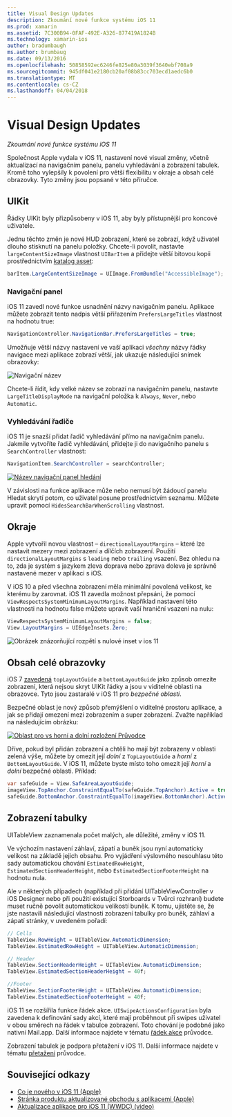 ```yaml
---
title: Visual Design Updates
description: Zkoumání nové funkce systému iOS 11
ms.prod: xamarin
ms.assetid: 7C300B94-0FAF-492E-A326-877419A1824B
ms.technology: xamarin-ios
author: bradumbaugh
ms.author: brumbaug
ms.date: 09/13/2016
ms.openlocfilehash: 50858592ec6246fe825e80a3039f3640ebf708a9
ms.sourcegitcommit: 945df041e2180cb20af08b83cc703ecd1aedc6b0
ms.translationtype: MT
ms.contentlocale: cs-CZ
ms.lasthandoff: 04/04/2018
---
```

# <a name="visual-design-updates"></a>Visual Design Updates

_Zkoumání nové funkce systému iOS 11_

Společnost Apple vydala v iOS 11, nastavení nové visual změny, včetně aktualizací na navigačním panelu, panelu vyhledávání a zobrazení tabulek. Kromě toho vylepšily k povolení pro větší flexibilitu v okraje a obsah celé obrazovky. Tyto změny jsou popsané v této příručce.

## <a name="uikit"></a>UIKit

Řádky UIKit byly přizpůsobeny v iOS 11, aby byly přístupnější pro koncové uživatele.

Jednu těchto změn je nové HUD zobrazení, které se zobrazí, když uživatel dlouho stisknutí na panelu položky. Chcete-li povolit, nastavte `largeContentSizeImage` vlastnost `UIBarItem` a přidejte větší bitovou kopii prostřednictvím [katalog asset](~/ios/app-fundamentals/images-icons/displaying-an-image.md):

```csharp
barItem.LargeContentSizeImage = UIImage.FromBundle("AccessibleImage");
```

### <a name="navigation-bar"></a>Navigační panel
iOS 11 zavedl nové funkce usnadnění názvy navigačním panelu. Aplikace můžete zobrazit tento nadpis větší přiřazením `PrefersLargeTitles` vlastnost na hodnotu true:

```csharp
NavigationController.NavigationBar.PrefersLargeTitles = true;
```

Umožňuje větší názvy nastavení ve vaší aplikaci _všechny_ názvy řádky navigace mezi aplikace zobrazí větší, jak ukazuje následující snímek obrazovky:

![Navigační název](visual-design-images/image7.png)

Chcete-li řídit, kdy velké název se zobrazí na navigačním panelu, nastavte `LargeTitleDisplayMode` na navigační položka k `Always`, `Never`, nebo `Automatic`.

### <a name="search-controller"></a>Vyhledávání řadiče

iOS 11 je snazší přidat řadič vyhledávání přímo na navigačním panelu. Jakmile vytvoříte řadič vyhledávání, přidejte ji do navigačního panelu s `SearchController` vlastnost:

```csharp
NavigationItem.SearchController = searchController;
```

[![Název navigační panel hledání](visual-design-images/image8-sml.png)](visual-design-images/image8-sml.png#lightbox)

V závislosti na funkce aplikace může nebo nemusí být žádoucí panelu Hledat skrytí potom, co uživatel posune prostřednictvím seznamu. Můžete upravit pomocí `HidesSearchBarWhenScrolling` vlastnost.

## <a name="margins"></a>Okraje

Apple vytvořil novou vlastnost – `directionalLayoutMargins` – které lze nastavit mezery mezi zobrazení a dílčích zobrazení. Použití `directionalLayoutMargins` s `leading` nebo `trailing` vsazení. Bez ohledu na to, zda je systém s jazykem zleva doprava nebo zprava doleva je správně nastavené mezer v aplikaci s iOS.

V iOS 10 a před všechna zobrazení měla minimální povolená velikost, ke kterému by zarovnat. iOS 11 zavedla možnost přepsání, že pomocí `ViewRespectsSystemMinimumLayoutMargins`. Například nastavení této vlastnosti na hodnotu false můžete upravit vaší hraniční vsazení na nulu:

```csharp
ViewRespectsSystemMinimumLayoutMargins = false;
View.LayoutMargins = UIEdgeInsets.Zero;
```
![Obrázek znázorňující rozpětí s nulové inset v ios 11](visual-design-images/image9.png)

<a name="fullscreen" />

## <a name="full-screen-content"></a>Obsah celé obrazovky

iOS 7 [zavedená](~/ios/platform/introduction-to-ios7/ios7-ui.md#fullscreen) `topLayoutGuide` a `bottomLayoutGuide` jako způsob omezíte zobrazení, která nejsou skryt UIKit řádky a jsou v viditelné oblasti na obrazovce. Tyto jsou zastaralé v iOS 11 pro _bezpečné oblasti_.

Bezpečné oblast je nový způsob přemýšlení o viditelné prostoru aplikace, a jak se přidají omezení mezi zobrazením a super zobrazení. Zvažte například na následujícím obrázku:

[![Oblast pro vs horní a dolní rozložení Průvodce](visual-design-images/image10-sml.png)](visual-design-images/image10.png#lightbox)

Dříve, pokud byl přidán zobrazení a chtěli ho mají být zobrazeny v oblasti zelená výše, můžete by omezit její _dolní_ z `TopLayoutGuide` a _horní_ z `BottomLayoutGuide`. V iOS 11, můžete byste místo toho omezit její _horní_ a _dolní_ bezpečné oblasti. Příklad:

```csharp
var safeGuide = View.SafeAreaLayoutGuide;
imageView.TopAnchor.ConstraintEqualTo(safeGuide.TopAnchor).Active = true;
safeGuide.BottomAnchor.ConstraintEqualTo(imageView.BottomAnchor).Active = true;
```

## <a name="table-view"></a>Zobrazení tabulky

UITableView zaznamenala počet malých, ale důležité, změny v iOS 11.

Ve výchozím nastavení záhlaví, zápatí a buněk jsou nyní automaticky velikost na základě jejich obsahu. Pro vyjádření výslovného nesouhlasu této sady automatickou chování `EstimatedRowHeight`, `EstimatedSectionHeaderHeight`, nebo `EstimatedSectionFooterHeight` na hodnotu nula.

Ale v některých případech (například při přidání UITableViewController v iOS Designer nebo při použití existující Storboards v Tvůrci rozhraní) budete muset ručně povolit automatickou velikostí buněk. K tomu, ujistěte se, že jste nastavili následující vlastnosti zobrazení tabulky pro buněk, záhlaví a zápatí stránky, v uvedeném pořadí:

```csharp
// Cells
TableView.RowHeight = UITableView.AutomaticDimension;
TableView.EstimatedRowHeight = UITableView.AutomaticDimension;

// Header
TableView.SectionHeaderHeight = UITableView.AutomaticDimension;
TableView.EstimatedSectionHeaderHeight = 40f;

//Footer
TableView.SectionFooterHeight = UITableView.AutomaticDimension;
TableView.EstimatedSectionFooterHeight = 40f;

```

iOS 11 se rozšířila funkce řádek akce. `UISwipeActionsConfiguration` byla zavedena k definování sady akcí, které mají proběhnout při swipes uživatel v obou směrech na řádek v tabulce zobrazení. Toto chování je podobné jako nativní Mail.app. Další informace najdete v tématu [řádek akce](~/ios/user-interface/controls/tables/row-action.md) průvodce.

Zobrazení tabulek je podpora přetažení v iOS 11. Další informace najdete v tématu [přetažení](~/ios/platform/introduction-to-ios11/drag-and-drop.md#uitableview) průvodce.


## <a name="related-links"></a>Související odkazy

- [Co je nového v iOS 11 (Apple)](https://developer.apple.com/ios/)
- [Stránka produktu aktualizované obchodu s aplikacemi (Apple)](https://developer.apple.com/app-store/product-page/)
- [Aktualizace aplikace pro iOS 11 (WWDC) (video)](https://developer.apple.com/videos/play/wwdc2017/204/)
